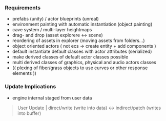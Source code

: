

### Requirements
* prefabs (unity) / actor blueprints (unreal)
* environment painting with automatic instantiation (object painting)
* cave system / multi-layer heightmaps
* drag- and drop (asset explorere <-> scene)
* reordering of assets in explorer (moving assets from folders...)
* object oriented actors ( not ecs -> create entity + add components )
* default instantiate default classes with actor attributes (serialized)
* make derived classes of default actor classes possible
* multi derived classes of graphics, physical and audio actors classes
* (( plexing of fiber/grass objects to use curves or other response elements ))

### Update Implications
* engine internal staged from user data
> User Update | direct/write (write into data) <-> indirect/patch (writes into buffer)